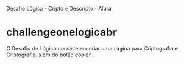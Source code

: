 Desafio Lógica - Cripto e Descripto - Alura
# challengeonelogicabr

O Desafio de Lógica consiste em  criar uma página para Criptografia e Criptografia, além do botão copiar .
